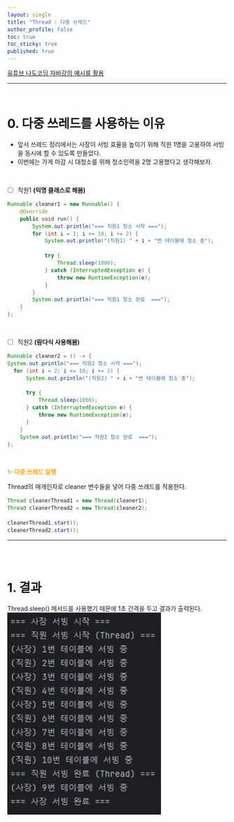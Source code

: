 ```yaml
---
layout: single
title: "Thread : 다중 쓰레드"
author_profile: false
toc: true
toc_sticky: true
published: true
---
```


<div class="notice--danger">
<a href="https://www.inflearn.com/course/%EB%82%98%EB%8F%84%EC%BD%94%EB%94%A9-%EC%9E%90%EB%B0%94-%EA%B8%B0%EB%B3%B8/dashboard" target="_blank">유튜브 나도코딩 자바강의 예시를 활용</a>
</div>
<hr><br>

# 0. 다중 쓰레드를 사용하는 이유

* 앞서 쓰레드 정리에서는 사장이 서빙 효율을 높이기 위해 직원 1명을 고용하여 서빙을 동시에 할 수 있도록 만들었다.
* 이번에는 가게 마감 시 대청소를 위해 청소인력을 2명 고용했다고 생각해보자.

<br>

- [ ] 직원1 **(익명 클래스로 해봄)**
  
```java
Runnable cleaner1 = new Runnable() {
    @Override
    public void run() {
        System.out.println("=== 직원1 청소 시작 ===");
        for (int i = 1; i <= 10; i += 2) {
            System.out.println("(직원1) " + i + "번 테이블에 청소 중");

            try {
                Thread.sleep(1000);
            } catch (InterruptedException e) {
                throw new RuntimeException(e);
            }
        }
        System.out.println("=== 직원1 청소 완료  ===");
    }
};
```

<br>

- [ ] 직원2 **(람다식 사용해봄)**
  
```java
Runnable cleaner2 = () -> {
System.out.println("=== 직원2 청소 시작 ===");
  for (int i = 2; i <= 10; i += 2) {
      System.out.println("(직원2) " + i + "번 테이블에 청소 중");

      try {
          Thread.sleep(1000);
      } catch (InterruptedException e) {
          throw new RuntimeException(e);
      }
    }
    System.out.println("=== 직원2 청소 완료  ===");
};
```

<br>

✨ <span style="color:orange; font-weight:bold;">다중 쓰레드 실행<span>

<div class="notice--info">
Thread의 매개인자로 cleaner 변수들을 넣어 다중 쓰레드를 적용한다.
</div>

```java
Thread cleanerThread1 = new Thread(cleaner1);
Thread cleanerThread2 = new Thread(cleaner2);

cleanerThread1.start();
cleanerThread2.start();
```

<hr>
<br><br>

# 1. 결과
<div class="notice--info">
Thread.sleep() 메서드를 사용했기 때문에 1초 간격을 두고 결과가 출력된다.
</div>
<img alt="결과" src="/assets/images/Thread/Thread_결과.png" width="70%"/>